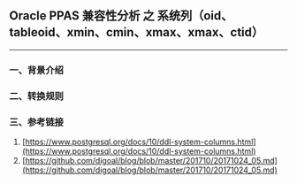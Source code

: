 ## Oracle PPAS 兼容性分析 之 系统列（oid、tableoid、xmin、cmin、xmax、xmax、ctid）
---

### 一、背景介绍


### 二、转换规则


### 三、参考链接
1. [https://www.postgresql.org/docs/10/ddl-system-columns.html](https://www.postgresql.org/docs/10/ddl-system-columns.html)
2. [https://github.com/digoal/blog/blob/master/201710/20171024_05.md](https://github.com/digoal/blog/blob/master/201710/20171024_05.md)
